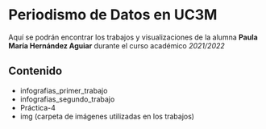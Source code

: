 # Periodismo de Datos en UC3M

Aquí se podrán encontrar los trabajos y visualizaciones de la alumna **Paula María Hernández Aguiar** durante el curso académico *2021/2022*

## Contenido
- infografias_primer_trabajo
- infografias_segundo_trabajo
- Práctica-4
- img (carpeta de imágenes utilizadas en los trabajos)
